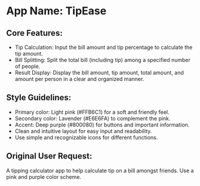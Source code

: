 # **App Name**: TipEase

## Core Features:

- Tip Calculation: Input the bill amount and tip percentage to calculate the tip amount.
- Bill Splitting: Split the total bill (including tip) among a specified number of people.
- Result Display: Display the bill amount, tip amount, total amount, and amount per person in a clear and organized manner.

## Style Guidelines:

- Primary color: Light pink (#FFB6C1) for a soft and friendly feel.
- Secondary color: Lavender (#E6E6FA) to complement the pink.
- Accent: Deep purple (#800080) for buttons and important information.
- Clean and intuitive layout for easy input and readability.
- Use simple and recognizable icons for different functions.

## Original User Request:
A tipping calculator app to help calculate tip on a bill amongst friends. Use a pink and purple color scheme.
  